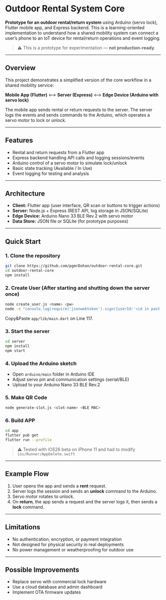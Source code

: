 # Outdoor Rental System Core

**Prototype for an outdoor rental/return system** using Arduino (servo lock), Flutter mobile app, and Express backend.
This is a learning-oriented implementation to understand how a shared mobility system can connect a user’s phone to an IoT device for rental/return operations and event logging.

> ⚠ This is a prototype for experimentation — **not production-ready**.

---

## Overview

This project demonstrates a simplified version of the core workflow in a shared mobility service:

**Mobile App (Flutter)** ⟷ **Server (Express)** ⟷ **Edge Device (Arduino with servo lock)**

The mobile app sends rental or return requests to the server.
The server logs the events and sends commands to the Arduino, which operates a servo motor to lock or unlock.

---

## Features

- Rental and return requests from a Flutter app
- Express backend handling API calls and logging sessions/events
- Arduino control of a servo motor to simulate lock/unlock
- Basic state tracking (Available / In Use)
- Event logging for testing and analysis

---

## Architecture

- **Client:** Flutter app (user interface, QR scan or buttons to trigger actions)
- **Server:** Node.js + Express (REST API, log storage in JSON/SQLite)
- **Edge Device:** Arduino Nano 33 BLE Rev.2 with servo motor
- **Data Store:** JSON file or SQLite (for prototype purposes)

---

## Quick Start

### 1. Clone the repository

```bash
git clone https://github.com/pgmrDohan/outdoor-rental-core.git
cd outdoor-rental-core
npm install
````

### 2. Create User (After starting and shutting down the server once)

```bash
node create_user.js <name> <pw>
node -e "console.log(require('jsonwebtoken').sign({userId:'<id in past line output>'}, 'YOUR_JWT_SECRET'))"
```
Copy&Paste `app/lib/main.dart` on Line 117.

### 3. Start the server

```bash
cd server
npm install
npm start
```

### 4. Upload the Arduino sketch

* Open `arduino/main` folder in Arduino IDE
* Adjust servo pin and communication settings (serial/BLE)
* Upload to your Arduino Nano 33 BLE Rev.2

### 5. Make QR Code
```bash
node generate-slot.js <slot-name> <BLE MAC>
```

### 6. Build APP

```bash
cd app
flutter pub get
flutter run --profile
```
> ⚠ Tested with iOS26 beta on iPhone 11 and had to modify `ios/Runner/AppDelete.swift`

---

## Example Flow

1. User opens the app and sends a **rent** request.
2. Server logs the session and sends an **unlock** command to the Arduino.
3. Servo motor rotates to unlock.
4. On **return**, the app sends a request and the server logs it, then sends a **lock** command.

---

## Limitations

* No authentication, encryption, or payment integration
* Not designed for physical security in real deployments
* No power management or weatherproofing for outdoor use

---

## Possible Improvements

* Replace servo with commercial lock hardware
* Use a cloud database and admin dashboard
* Implement OTA firmware updates
